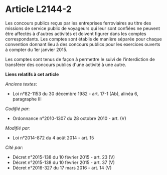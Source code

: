 # Article L2144-2

Les concours publics reçus par les entreprises ferroviaires au titre des missions de service public de voyageurs qui leur
sont confiées ne peuvent être affectés à d'autres activités et doivent figurer dans les comptes correspondants. Les comptes
sont établis de manière séparée pour chaque convention donnant lieu à des concours publics pour les exercices ouverts à
compter du 1er janvier 2015. 

Les comptes sont tenus de façon à permettre le suivi de l'interdiction de transférer des concours publics d'une activité à
une autre.

**Liens relatifs à cet article**

_Anciens textes_:

  - Loi n°82-1153 du 30 décembre 1982 - art. 17-1 (Ab), alinéa 6, paragraphe III

_Codifié par_:

  - Ordonnance n°2010-1307 du 28 octobre 2010 - art. (V)

_Modifié par_:

  - Loi n°2014-872 du 4 août 2014 - art. 15

_Cité par_:

  - Décret n°2015-138 du 10 février 2015 - art. 23 (V)
  - Décret n°2015-138 du 10 février 2015 - art. 37 (V)
  - Décret n°2016-327 du 17 mars 2016 - art. 14 (V)
